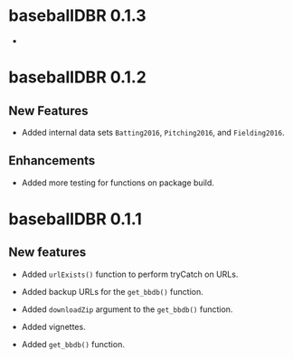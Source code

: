 # baseballDBR 0.1.3

* 

# baseballDBR 0.1.2

## New Features

* Added internal data sets `Batting2016`, `Pitching2016`, and `Fielding2016`.

## Enhancements

* Added more testing for functions on package build.

# baseballDBR 0.1.1

## New features

* Added `urlExists()` function to perform tryCatch on URLs.

* Added backup URLs for the `get_bbdb()` function.

* Added `downloadZip` argument to the `get_bbdb()` function.

* Added vignettes.

* Added `get_bbdb()` function.
